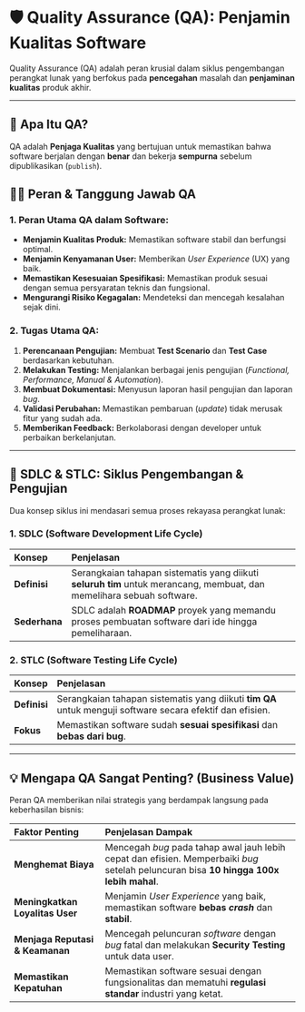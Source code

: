 # 🛡️ Quality Assurance (QA): Penjamin Kualitas Software

Quality Assurance (QA) adalah peran krusial dalam siklus pengembangan perangkat lunak yang berfokus pada **pencegahan** masalah dan **penjaminan kualitas** produk akhir.

---

## 🎯 Apa Itu QA?

QA adalah **Penjaga Kualitas** yang bertujuan untuk memastikan bahwa software berjalan dengan **benar** dan bekerja **sempurna** sebelum dipublikasikan (`publish`).

## 👨‍💻 Peran & Tanggung Jawab QA

### 1. Peran Utama QA dalam Software:

* **Menjamin Kualitas Produk:** Memastikan software stabil dan berfungsi optimal.
* **Menjamin Kenyamanan User:** Memberikan *User Experience* (UX) yang baik.
* **Memastikan Kesesuaian Spesifikasi:** Memastikan produk sesuai dengan semua persyaratan teknis dan fungsional.
* **Mengurangi Risiko Kegagalan:** Mendeteksi dan mencegah kesalahan sejak dini.

### 2. Tugas Utama QA:

1.  **Perencanaan Pengujian:** Membuat **Test Scenario** dan **Test Case** berdasarkan kebutuhan.
2.  **Melakukan Testing:** Menjalankan berbagai jenis pengujian (*Functional, Performance, Manual & Automation*).
3.  **Membuat Dokumentasi:** Menyusun laporan hasil pengujian dan laporan *bug*.
4.  **Validasi Perubahan:** Memastikan pembaruan (*update*) tidak merusak fitur yang sudah ada.
5.  **Memberikan Feedback:** Berkolaborasi dengan developer untuk perbaikan berkelanjutan.

---

## 🔄 SDLC & STLC: Siklus Pengembangan & Pengujian

Dua konsep siklus ini mendasari semua proses rekayasa perangkat lunak:

### 1. SDLC (Software Development Life Cycle)

| Konsep | Penjelasan |
| :--- | :--- |
| **Definisi** | Serangkaian tahapan sistematis yang diikuti **seluruh tim** untuk merancang, membuat, dan memelihara sebuah software. |
| **Sederhana** | SDLC adalah **ROADMAP** proyek yang memandu proses pembuatan software dari ide hingga pemeliharaan. |

### 2. STLC (Software Testing Life Cycle)

| Konsep | Penjelasan |
| :--- | :--- |
| **Definisi** | Serangkaian tahapan sistematis yang diikuti **tim QA** untuk menguji software secara efektif dan efisien. |
| **Fokus** | Memastikan software sudah **sesuai spesifikasi** dan **bebas dari bug**. |

---

## 💡 Mengapa QA Sangat Penting? (Business Value)

Peran QA memberikan nilai strategis yang berdampak langsung pada keberhasilan bisnis:

| Faktor Penting | Penjelasan Dampak |
| :--- | :--- |
| **Menghemat Biaya** | Mencegah *bug* pada tahap awal jauh lebih cepat dan efisien. Memperbaiki *bug* setelah peluncuran bisa **10 hingga 100x lebih mahal**. |
| **Meningkatkan Loyalitas User** | Menjamin *User Experience* yang baik, memastikan software **bebas *crash*** dan **stabil**. |
| **Menjaga Reputasi & Keamanan** | Mencegah peluncuran *software* dengan *bug* fatal dan melakukan **Security Testing** untuk data user. |
| **Memastikan Kepatuhan** | Memastikan software sesuai dengan fungsionalitas dan mematuhi **regulasi standar** industri yang ketat. |

